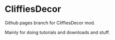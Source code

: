 CliffiesDecor
=============

Github pages branch for CliffiesDecor mod.

Mainly for doing tutorials and downloads and stuff.
